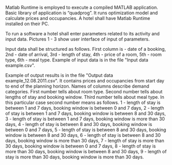 Matlab Runtime is employed to execute a compiled MATLAB application. Basic library of application is “quadprog”. It runs optimization model and calculate prices and occupancies. A hotel shall have Matlab Runtime installed on their PC.

To run a software a hotel shall enter parameters related to its activity and input data. Pictures 1 - 3 show user interface of input of parameters.

Input data shall be structured as follows. First column is - date of a booking, 2nd - date of arrival, 3rd - length of stay, 4th - price of a room, 5th - room type, 6th - meal type. Example of input data is in the file "Input data example.csv". 

Example of output results is in the file "Output data example_12.08.2011.csv". 
It contains prices and occupancies from start day to end of the planning horizon. Names of columns describe demand categories. First number tells about room type. Second number tells about lengths of stay and booking window. Third number tells about meal type. In this particular case second number means as follows. 
1 - length of stay is between 1 and 7 days, booking window is between 0 and 7 days, 
2 - length of stay is between 1 and 7 days, booking window is between 8 and 30 days,
3 - length of stay is between 1 and 7 days, booking window is more than 30 days,
4 - length of stay is between 8 and 30 days, booking window is between 0 and 7 days,
5 - length of stay is between 8 and 30 days, booking window is between 8 and 30 days,
6 - length of stay is between 8 and 30 days, booking window is more than 30 days,
7 - length of stay is more than 30 days, booking window is between 0 and 7 days,
8 - length of stay is more than 30 days, booking window is between 8 and 30 days,
9 - length of stay is more than 30 days, booking window is more than 30 days.  
